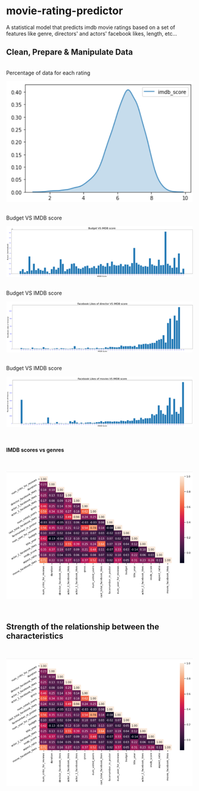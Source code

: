 # movie-rating-predictor

A statistical model that predicts imdb movie ratings based on a set of features like genre, directors' and actors' facebook likes, length, etc...

## Clean, Prepare & Manipulate Data

<br/>
Percentage of data for each rating
<br/>

![imdb score conversion](https://github.com/noy2711/movie-rating-predictor/blob/master/images/image10.png)


<br/>
Budget VS IMDB score
<br/>

![imdb score conversion](https://github.com/noy2711/movie-rating-predictor/blob/master/images/image11.png)




<br/>
Budget VS IMDB score
<br/>

![imdb score conversion](https://github.com/noy2711/movie-rating-predictor/blob/master/images/image12.png)




<br/>
Budget VS IMDB score
<br/>

![imdb score conversion](https://github.com/noy2711/movie-rating-predictor/blob/master/images/image13.png)




<br/>

#### IMDB scores vs genres
<br/>

![imdb score conversion](https://github.com/noy2711/movie-rating-predictor/blob/master/images/image16.png)




<br/>

## Strength of the relationship between the characteristics

<br/>

![imdb score conversion](https://github.com/noy2711/movie-rating-predictor/blob/master/images/image16.png)
